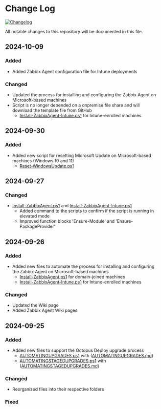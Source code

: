 # Change Log
[![Changelog](https://common-changelog.org/badge.svg)](https://common-changelog.org)

All notable changes to this repository will be documented in this file.

## 2024-10-09

### Added
- Added Zabbix Agent configuration file for Intune deployments

### Changed
- Updated the process for installing and configuring the Zabbix Agent on Microsoft-based machines
- Script is no longer depended on a onpremise file share and will download the template file from GitHub
  - [Install-ZabbixAgent-Intune.ps1](https://github.com/RoBeDi/PowerShell/blob/master/Zabbix/Install-ZabbixAgent-Intune.ps1) for Intune-enrolled machines

## 2024-09-30

### Added
- Added new script for resetting Microsoft Update on Microsoft-based machines (Windows 10 and 11)
  - [Reset-WindowsUpdate.ps1](https://github.com/RoBeDi/PowerShell/blob/master/Microsoft/Reset-WindowsUpdate.ps1)

## 2024-09-27

### Changed
- [Install-ZabbixAgent.ps1](https://github.com/RoBeDi/PowerShell/blob/master/Zabbix/Install-ZabbixAgent.ps1) and [Install-ZabbixAgent-Intune.ps1](https://github.com/RoBeDi/PowerShell/blob/master/Zabbix/Install-ZabbixAgent-Intune.ps1)
  - Added command to the scripts to confirm if the script is running in elevated mode
  - Improved function blocks 'Ensure-Module' and 'Ensure-PackageProvider'

## 2024-09-26

### Added
- Added new files to automate the process for installing and configuring the Zabbix Agent on Microsoft-based machines
  - [Install-ZabbixAgent.ps1](https://github.com/RoBeDi/PowerShell/blob/master/Zabbix/Install-ZabbixAgent.ps1) for domain-joined machines
  - [Install-ZabbixAgent-Intune.ps1](https://github.com/RoBeDi/PowerShell/blob/master/Zabbix/Install-ZabbixAgent-Intune.ps1) for Intune-enrolled machines
 
### Changed
- Updated the Wiki page
- Added Zabbix Agent Wiki pages

## 2024-09-25

### Added
- Added new files to support the Octopus Deploy upgrade process
  - [AUTOMATINGUPGRADES.ps1](https://github.com/RoBeDi/PowerShell/blob/master/Octopus/AutomatingUpgrades.ps1) with ([AUTOMATINGUPGRADES.md](https://github.com/RoBeDi/PowerShell/blob/master/Octopus/AUTOMATINGUPGRADES.md))
  - [AUTOMATINGSTAGEDUPGRADES.ps1](https://github.com/RoBeDi/PowerShell/blob/master/Octopus/AutomatingStagedUpgrades.ps1) with ([AUTOMATINGSTAGEDUPGRADES.md](https://github.com/RoBeDi/PowerShell/blob/master/Octopus/AUTOMATINGSTAGEDUPGRADES.md)) 

### Changed
- Reorganized files into their respective folders

### Fixed
